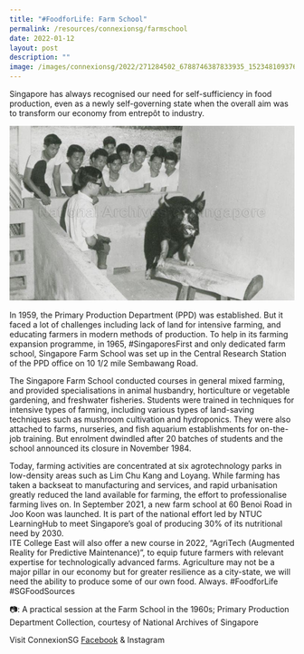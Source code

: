 ```yaml
---
title: "#FoodforLife: Farm School"
permalink: /resources/connexionsg/farmschool
date: 2022-01-12
layout: post
description: ""
image: /images/connexionsg/2022/271284502_6788746387833935_1523481093767035532_n.jpg
---
```

Singapore has always recognised our need for self-sufficiency in food production, even as a newly self-governing state when the overall aim was to transform our economy from entrepôt to industry. 

![Alt text for image on Isomer site](/images/connexionsg/2022/271284502_6788746387833935_1523481093767035532_n.jpg)

In 1959, the Primary Production Department (PPD) was established. But it faced a lot of challenges including lack of land for intensive farming, and educating farmers in modern methods of production. To help in its farming expansion programme, in 1965, #SingaporesFirst and only dedicated farm school, Singapore Farm School was set up in the Central Research Station of the PPD office on 10 1/2 mile Sembawang Road. 

The Singapore Farm School conducted courses in general mixed farming, and provided specialisations in animal husbandry, horticulture or vegetable gardening, and freshwater fisheries. Students were trained in techniques for intensive types of farming, including various types of land-saving techniques such as mushroom cultivation and hydroponics. They were also attached to farms, nurseries, and fish aquarium establishments for on-the-job training. But enrolment dwindled after 20 batches of students and the school announced its closure in November 1984. 

Today, farming activities are concentrated at six agrotechnology parks in low-density areas such as Lim Chu Kang and Loyang. While farming has taken a backseat to manufacturing and services, and rapid urbanisation greatly reduced the land available for farming, the effort to professionalise farming lives on. In September 2021, a new farm school at 60 Benoi Road in Joo Koon was launched. It is part of the national effort led by NTUC LearningHub to meet Singapore’s goal of producing 30% of its nutritional need by 2030.                                                                    
ITE College East will also offer a new course in 2022, “AgriTech (Augmented Reality for Predictive Maintenance)”, to equip future farmers with relevant expertise for technologically advanced farms. 
Agriculture may not be a major pillar in our economy but for greater resilience as a city-state, we will need the ability to produce some of our own food. Always.  #FoodforLife #SGFoodSources

📷: A practical session at the Farm School in the 1960s; Primary Production Department Collection, courtesy of National Archives of Singapore

Visit ConnexionSG [Facebook](https://www.facebook.com/ConnexionSG) & Instagram